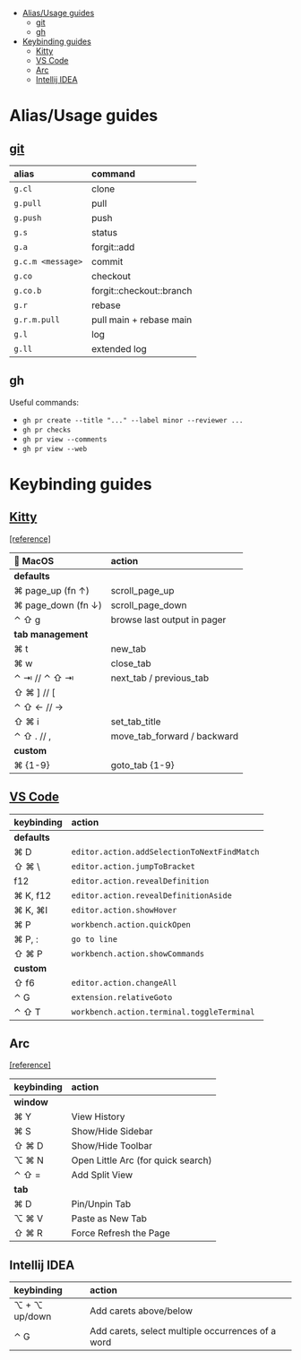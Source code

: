 - [Alias/Usage guides](#aliasusage-guides)
  - [git](#git)
  - [gh](#gh)
- [Keybinding guides](#keybinding-guides)
  - [Kitty](#kitty)
  - [VS Code](#vs-code)
  - [Arc](#arc)
  - [Intellij IDEA](#intellij-idea)


# Alias/Usage guides

## [git](development/git/)

| alias             | command                  |
| :---------------- | :----------------------- |
| `g.cl`            | clone                    |
| `g.pull`          | pull                     |
| `g.push`          | push                     |
| `g.s`             | status                   |
| `g.a`             | forgit::add              |
| `g.c.m <message>` | commit                   |
| `g.co`            | checkout                 |
| `g.co.b`          | forgit::checkout::branch |
| `g.r`             | rebase                   |
| `g.r.m.pull`      | pull main + rebase main  |
| `g.l`             | log                      |
| `g.ll`            | extended log             |

## gh

Useful commands:

- `gh pr create --title "..." --label minor --reviewer ...`
- `gh pr checks`
- `gh pr view --comments`
- `gh pr view --web`

# Keybinding guides

## [Kitty](terminal/kitty/)

[[reference]](https://sw.kovidgoyal.net/kitty/conf/)

| 🍎 MacOS            | action                      |
| :----------------- | :-------------------------- |
| **defaults**       |                             |
| ⌘ page_up (fn ↑)   | scroll_page_up              |
| ⌘ page_down (fn ↓) | scroll_page_down            |
| ⌃ ⇧ g              | browse last output in pager |
| **tab management** |                             |
| ⌘ t                | new_tab                     |
| ⌘ w                | close_tab                   |
| ⌃ ⇥ // ⌃ ⇧ ⇥       | next_tab / previous_tab     |
| ⇧ ⌘ ] // [         |                             |
| ⌃ ⇧ ← // →         |                             |
| ⇧ ⌘ i              | set_tab_title               |
| ⌃ ⇧ . // ,         | move_tab_forward / backward |
| **custom**         |                             |
| ⌘ {1-9}            | goto_tab {1-9}              |


## [VS Code](development/vscode/)

| keybinding   | action                                      |
| :----------- | :------------------------------------------ |
| **defaults** |                                             |
| ⌘ D          | `editor.action.addSelectionToNextFindMatch` |
| ⇧ ⌘ \        | `editor.action.jumpToBracket`               |
| f12          | `editor.action.revealDefinition`            |
| ⌘ K,  f12    | `editor.action.revealDefinitionAside`       |
| ⌘ K,  ⌘I     | `editor.action.showHover`                   |
| ⌘ P          | `workbench.action.quickOpen`                |
| ⌘ P, :       | `go to line`                                |
| ⇧ ⌘ P        | `workbench.action.showCommands`             |
| **custom**   |                                             |
| ⇧ f6         | `editor.action.changeAll`                   |
| ⌃ G          | `extension.relativeGoto`                    |
| ⌃ ⇧ T        | `workbench.action.terminal.toggleTerminal`  |


## Arc

[[reference]](https://arc.net/)

| keybinding | action                             |
| :--------- | :--------------------------------- |
| **window** |                                    |
| ⌘ Y        | View History                       |
| ⌘ S        | Show/Hide Sidebar                  |
| ⇧ ⌘ D      | Show/Hide Toolbar                  |
| ⌥ ⌘ N      | Open Little Arc (for quick search) |
| ⌃ ⇧ =      | Add Split View                     |
| **tab**    |                                    |
| ⌘ D        | Pin/Unpin Tab                      |
| ⌥ ⌘ V      | Paste as New Tab                   |
| ⇧ ⌘ R      | Force Refresh the Page             |

## Intellij IDEA

| keybinding    | action                                            |
| :------------ | :------------------------------------------------ |
| ⌥ + ⌥ up/down | Add carets above/below                            |
| ⌃ G           | Add carets, select multiple occurrences of a word |

